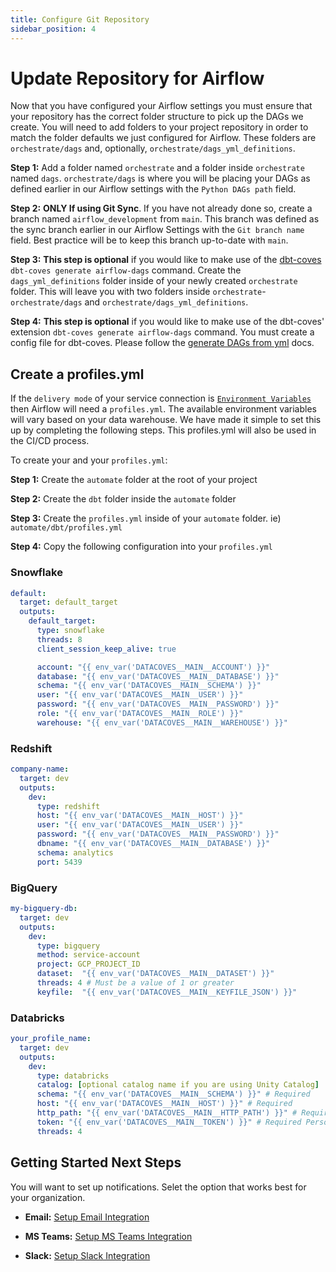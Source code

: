 ```yaml
---
title: Configure Git Repository
sidebar_position: 4
---
```

# Update Repository for Airflow

Now that you have configured your Airflow settings you must ensure that your repository has the correct folder structure to pick up the DAGs we create. You will need to add folders to your project repository in order to match the folder defaults we just configured for Airflow. These folders are `orchestrate/dags` and, optionally, `orchestrate/dags_yml_definitions`. 

**Step 1:** Add a folder named `orchestrate` and a folder inside `orchestrate` named `dags`. `orchestrate/dags` is where you will be placing your DAGs as defined earlier in our Airflow settings with the  `Python DAGs path` field.

**Step 2:** **ONLY If using Git Sync**. If you have not already done so, create a branch named `airflow_development` from `main`. This branch was defined as the sync branch earlier in our Airflow Settings with the `Git branch name` field. Best practice will be to keep this branch up-to-date with `main`.

**Step 3:** **This step is optional** if you would like to make use of the [dbt-coves](https://github.com/datacoves/dbt-coves?tab=readme-ov-file#airflow-dags-generation-arguments) `dbt-coves generate airflow-dags` command. Create the `dags_yml_definitions` folder inside of your newly created `orchestrate` folder. This will leave you with two folders inside `orchestrate`- `orchestrate/dags` and `orchestrate/dags_yml_definitions`.

**Step 4:** **This step is optional** if you would like to make use of the dbt-coves' extension `dbt-coves generate airflow-dags` command. You must create a config file for dbt-coves. Please follow the [generate DAGs from yml](how-tos/airflow/generate-dags-from-yml.md) docs.

## Create a profiles.yml

If the `delivery mode` of your service connection is [`Environment Variables`](/how-tos/datacoves/how_to_service_connections.md) then Airflow will need a `profiles.yml`. The available environment variables will vary based on your data warehouse. We have made it simple to set this up by completing the following steps. This profiles.yml will also be used in the CI/CD process. 

To create your and your `profiles.yml`:

**Step 1:** Create the `automate` folder at the root of your project

**Step 2:** Create the `dbt` folder inside the `automate` folder 

**Step 3:** Create the `profiles.yml` inside of your `automate` folder. ie) `automate/dbt/profiles.yml`

**Step 4:** Copy the following configuration into your `profiles.yml`

### Snowflake
``` yaml
default:
  target: default_target
  outputs:
    default_target:
      type: snowflake
      threads: 8
      client_session_keep_alive: true

      account: "{{ env_var('DATACOVES__MAIN__ACCOUNT') }}"
      database: "{{ env_var('DATACOVES__MAIN__DATABASE') }}"
      schema: "{{ env_var('DATACOVES__MAIN__SCHEMA') }}"
      user: "{{ env_var('DATACOVES__MAIN__USER') }}"
      password: "{{ env_var('DATACOVES__MAIN__PASSWORD') }}"
      role: "{{ env_var('DATACOVES__MAIN__ROLE') }}"
      warehouse: "{{ env_var('DATACOVES__MAIN__WAREHOUSE') }}"
```
### Redshift 
```yaml
company-name:
  target: dev
  outputs:
    dev:
      type: redshift
      host: "{{ env_var('DATACOVES__MAIN__HOST') }}"
      user: "{{ env_var('DATACOVES__MAIN__USER') }}"
      password: "{{ env_var('DATACOVES__MAIN__PASSWORD') }}"
      dbname: "{{ env_var('DATACOVES__MAIN__DATABASE') }}"
      schema: analytics
      port: 5439
```
### BigQuery
```yaml
my-bigquery-db:
  target: dev
  outputs:
    dev:
      type: bigquery
      method: service-account
      project: GCP_PROJECT_ID
      dataset:  "{{ env_var('DATACOVES__MAIN__DATASET') }}"
      threads: 4 # Must be a value of 1 or greater
      keyfile:  "{{ env_var('DATACOVES__MAIN__KEYFILE_JSON') }}"
```
### Databricks
```yaml
your_profile_name:
  target: dev
  outputs:
    dev:
      type: databricks
      catalog: [optional catalog name if you are using Unity Catalog]
      schema: "{{ env_var('DATACOVES__MAIN__SCHEMA') }}" # Required
      host: "{{ env_var('DATACOVES__MAIN__HOST') }}" # Required
      http_path: "{{ env_var('DATACOVES__MAIN__HTTP_PATH') }}" # Required
      token: "{{ env_var('DATACOVES__MAIN__TOKEN') }}" # Required Personal Access Token (PAT) if using token-based authentication
      threads: 4 
```
## Getting Started Next Steps 

You will want to set up notifications. Selet the option that works best for your organization.

- **Email:** [Setup Email Integration](/docs/how-tos/airflow/send-emails.md)

- **MS Teams:** [Setup MS Teams Integration](/docs/how-tos/airflow/send-ms-teams-notifications)

- **Slack:** [Setup Slack Integration](/docs/how-tos/airflow/send-slack-notifications)
